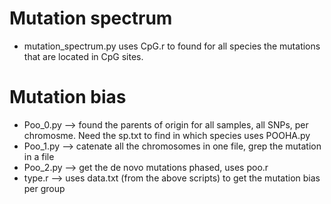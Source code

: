 # Mutation spectrum

 - mutation_spectrum.py uses CpG.r to found for all species the mutations that are located in CpG sites.

# Mutation bias

 - Poo_0.py --> found the parents of origin for all samples, all SNPs, per chromosme. Need the sp.txt to find in which species uses POOHA.py
 - Poo_1.py --> catenate all the chromosomes in one file, grep the mutation in a file
 - Poo_2.py --> get the de novo mutations phased, uses poo.r
 - type.r --> uses data.txt (from the above scripts) to get the mutation bias per group
